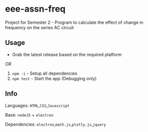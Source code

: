 # eee-assn-freq

Project for Semester 2 - Program to calculate the effect of change in frequency on the series AC circuit

## Usage
 - Grab the latest release based on the required platform
 
*OR*

 1. `npm -i` - Setup all dependencies
 2. `npm test` - Start the app (Debugging only)

## Info

Languages:
`HTML`,`CSS`,`Javascript`

  

Base: 
`nodeJS` + `electron`

Dependencies: 
`electron`,`math.js`,`plotly.js`,`jquery`